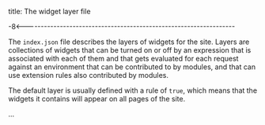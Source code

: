 title: The widget layer file

-8<------------------------------------------------------------------

The `index.json` file describes the layers of widgets for the site.
Layers are collections of widgets that can be turned on or off by
an expression that is associated with each of them and that gets
evaluated for each request against an environment that can be
contributed to by modules, and that can use extension rules also
contributed by modules.

The default layer is usually defined with a rule of `true`, which
means that the widgets it contains will appear on all pages of the
site.

...